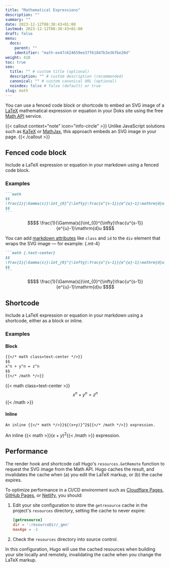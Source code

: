 ```yaml
---
title: "Mathematical Expressions"
description: ""
summary: ""
date: 2023-12-12T08:30:43+01:00
lastmod: 2023-12-12T08:30:43+01:00
draft: false
menu:
  docs:
    parent: ""
    identifier: "math-ee47c624659ee37f61847b3e36fbe20d"
weight: 410
toc: true
seo:
  title: "" # custom title (optional)
  description: "" # custom description (recommended)
  canonical: "" # custom canonical URL (optional)
  noindex: false # false (default) or true
slug: math
---
```


You can use a fenced code block or shortcode to embed an SVG image of a [LaTeX](https://www.latex-project.org/) mathematical expression or equation in your Doks site using the free [Math API](https://math.vercel.app/) service.

{{< callout context="note" icon="info-circle" >}}
Unlike JavaScript solutions such as [KaTeX](https://katex.org/) or [MathJax](https://www.mathjax.org/), this approach embeds an SVG image in your page.
{{< /callout >}}

## Fenced code block

Include a LaTeX expression or equation in your markdown using a fenced code block.

### Examples

````md
```math
$$
\frac{1}{\Gamma(s)}\int_{0}^{\infty}\frac{u^{s-1}}{e^{u}-1}\mathrm{d}u
$$
```
````

```math
$$
\frac{1}{\Gamma(s)}\int_{0}^{\infty}\frac{u^{s-1}}{e^{u}-1}\mathrm{d}u
$$
```

You can add [markdown attributes](https://www.veriphor.com/articles/markdown-attributes/) like `class` and `id` to the `div` element that wraps the SVG image — for example:
{.mt-4}

````md
```math {.text-center}
$$
\frac{1}{\Gamma(s)}\int_{0}^{\infty}\frac{u^{s-1}}{e^{u}-1}\mathrm{d}u
$$
```
````

```math {.text-center}
$$
\frac{1}{\Gamma(s)}\int_{0}^{\infty}\frac{u^{s-1}}{e^{u}-1}\mathrm{d}u
$$
```

## Shortcode

Include a LaTeX expression or equation in your markdown using a shortcode, either as a block or inline.

### Examples

#### Block

```md
{{</* math class=text-center */>}}
$$
x^n + y^n = z^n
$$
{{</* /math */>}}
```

{{< math class=text-center >}}
$$
x^n + y^n = z^n
$$
{{< /math >}}

#### Inline

```md
An inline {{</* math */>}}${(x+y)}^2${{</* /math */>}} expression.
```

An inline {{< math >}}${(x+y)}^2${{< /math >}} expression.

## Performance

The render hook and shortcode call Hugo's `resources.GetRemote` function to request the SVG image from the Math API. Hugo caches the result, and invalidates the cache when (a) you edit the LaTeX markup, or (b) the cache expires.

To optimize performance in a CI/CD environment such as [Cloudflare Pages](https://pages.cloudflare.com/), [GitHub Pages](https://pages.github.com/), or [Netlify](https://www.netlify.com/), you should:

1. Edit your site configuration to store the `getresource` cache in the project's `resources` directory, setting the cache to never expire:

    ```toml  {title=hugo.toml}
    [getresource]
    dir = ':resourceDir/_gen'
    maxAge = -1
    ```

2. Check the `resources` directory into source control.

In this configuration, Hugo will use the cached resources when building your site locally and remotely, invalidating the cache when you change the LaTeX markup.
